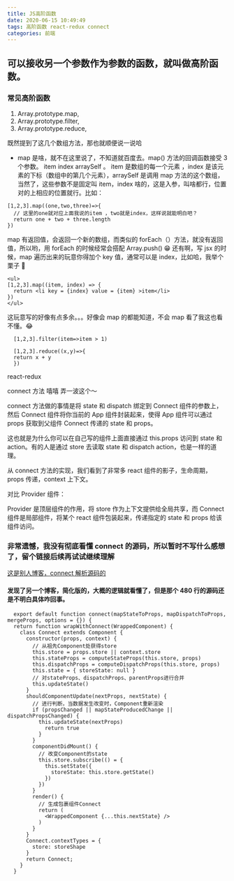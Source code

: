 ```yaml
---
title: JS高阶函数
date: 2020-06-15 10:49:49
tags: 高阶函数 react-redux connect
categories: 前端
---
```


## 可以接收另一个参数作为参数的函数，就叫做高阶函数。

### 常见高阶函数

1. Array.prototype.map,
2. Array.prototype.filter,
3. Array.prototype.reduce,

既然提到了这几个数组方法，那也就顺便说一说哈

- map 是啥，就不在这里说了，不知道就百度去。map() 方法的回调函数接受 3 个参数。 item index arraySelf 。 item 是数组的每一个元素 ，index 是该元素的下标（数组中的第几个元素），arraySelf 是调用 map 方法的这个数组，当然了，这些参数不是固定叫 item，index 啥的，这是入参，叫啥都行，位置对的上相应的位置就行。比如：

```
[1,2,3].map((one,two,three)=>{
  // 这里的one就对应上面我说的item ，two就是index，这样说就能明白吧？
  return one + two + three.length
})
```

map 有返回值，会返回一个新的数组，而类似的 forEach（）方法，就没有返回值，所以哟，用 forEach 的时候经常会搭配 Array.push() 😁 还有啊，写 jsx 的时候，map 遍历出来的玩意你得加个 key 值，通常可以是 index，比如哈，我举个栗子 🌰

```
<ul>
[1,2,3].map((item, index) => {
  return <li key = {index} value = {item} >item</li>
})
</ul>
```

这玩意写的好像有点多余。。。好像会 map 的都能知道，不会 map 看了我这也看不懂。😂

```
  [1,2,3].filter(item=>item > 1)

  [1,2,3].reduce((x,y)=>{
  return x + y
  })

```

react-redux

connect 方法 嘻嘻 弄一波这个～

connect 方法做的事情是将 state 和 dispatch 绑定到 Connect 组件的参数上，然后 Connect 组件将你当前的 App 组件封装起来，使得 App 组件可以通过 props 获取到父组件 Connect 传递的 state 和 props。

这也就是为什么你可以在自己写的组件上面直接通过 this.props 访问到 state 和 action。有的人是通过 store 去读取 state 和 dispatch action，也是一样的道理。

从 connect 方法的实现，我们看到了非常多 react 组件的影子，生命周期，props 传递，context 上下文。

对比 Provider 组件：

Provider 是顶层组件的作用，将 store 作为上下文提供给全局共享，而 Connect 组件是局部组件，将某个 react 组件包装起来，传递指定的 state 和 props 给该组件访问。

### 非常遗憾，我没有彻底看懂 connect 的源码，所以暂时不写什么感想了，留个链接后续再试试继续理解

[这是别人博客，connect 解析源码的](https://www.cnblogs.com/williamjie/p/9591826.html)

#### 发现了另一个博客，简化版的，大概的逻辑就看懂了，但是那个 480 行的源码还是不明白具体咋回事。

```
  export default function connect(mapStateToProps, mapDispatchToProps, mergeProps, options = {}) {
  return function wrapWithConnect(WrappedComponent) {
    class Connect extends Component {
      constructor(props, context) {
        // 从祖先Component处获得store
        this.store = props.store || context.store
        this.stateProps = computeStateProps(this.store, props)
        this.dispatchProps = computeDispatchProps(this.store, props)
        this.state = { storeState: null }
        // 对stateProps、dispatchProps、parentProps进行合并
        this.updateState()
      }
      shouldComponentUpdate(nextProps, nextState) {
        // 进行判断，当数据发生改变时，Component重新渲染
        if (propsChanged || mapStateProducedChange || dispatchPropsChanged) {
          this.updateState(nextProps)
            return true
          }
        }
        componentDidMount() {
          // 改变Component的state
          this.store.subscribe(() = {
            this.setState({
              storeState: this.store.getState()
            })
          })
        }
        render() {
          // 生成包裹组件Connect
          return (
            <WrappedComponent {...this.nextState} />
          )
        }
      }
      Connect.contextTypes = {
        store: storeShape
      }
      return Connect;
    }
  }

```
